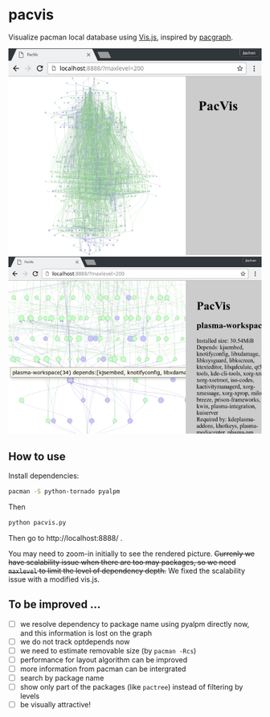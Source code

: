 # pacvis

Visualize pacman local database using [Vis.js](http://visjs.org/),
inspired by [pacgraph](http://kmkeen.com/pacgraph/).

![full](screenshots/full.png)
![zoomin](screenshots/zoomin.png)

## How to use

Install dependencies:
```bash
pacman -S python-tornado pyalpm
```

Then

```python
python pacvis.py
```

Then go to http://localhost:8888/ .

You may need to zoom-in initially to see the rendered picture.
~~Currenly we have scalability issue when there are too may packages, so we need
`maxlevel` to limit the level of dependency depth.~~ We fixed the scalability
issue with a modified vis.js.

## To be improved ...

- [ ] we resolve dependency to package name using pyalpm directly now,
      and this information is lost on the graph
- [ ] we do not track optdepends now
- [ ] we need to estimate removable size (by `pacman -Rcs`)
- [ ] performance for layout algorithm can be improved
- [ ] more information from pacman can be intergrated
- [ ] search by package name
- [ ] show only part of the packages (like `pactree`) instead of filtering by levels
- [ ] be visually attractive!
